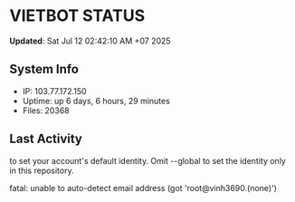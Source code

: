 # VIETBOT STATUS
**Updated**: Sat Jul 12 02:42:10 AM +07 2025

## System Info
- IP: 103.77.172.150
- Uptime: up 6 days, 6 hours, 29 minutes
- Files: 20368

## Last Activity

to set your account's default identity.
Omit --global to set the identity only in this repository.

fatal: unable to auto-detect email address (got 'root@vinh3690.(none)')
